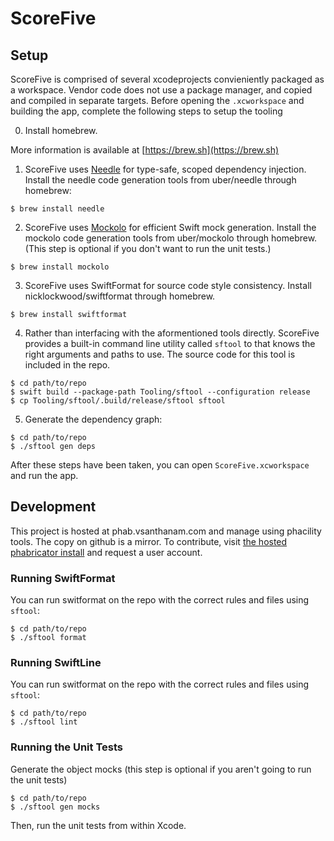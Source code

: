 #  ScoreFive

## Setup

ScoreFive is comprised of several xcodeprojects convieniently packaged as a workspace.
Vendor code does not use a package manager, and copied and compiled in separate targets.
Before opening the `.xcworkspace` and building the app, complete the following steps to setup the tooling

0. Install homebrew.

More information is available at [https://brew.sh](https://brew.sh)

1. ScoreFive uses [Needle](https://www.github.com/uber/needle) for type-safe, scoped dependency injection. Install the needle code generation tools from uber/needle through homebrew:

```
$ brew install needle
```

2. ScoreFive uses [Mockolo](https://www.github.com/uber/mockolo) for efficient Swift mock generation. Install the mockolo code generation tools from uber/mockolo through homebrew. (This step is optional if you don't want to run the unit tests.)

```
$ brew install mockolo
```

3. ScoreFive uses SwiftFormat for source code style consistency. Install nicklockwood/swiftformat through homebrew.

```
$ brew install swiftformat
```

4. Rather than interfacing with the aformentioned tools directly. ScoreFive provides a built-in command line utility called `sftool` to that knows the right arguments and paths to use. The source code for this tool is included in the repo.

```
$ cd path/to/repo
$ swift build --package-path Tooling/sftool --configuration release
$ cp Tooling/sftool/.build/release/sftool sftool
```

5. Generate the dependency graph:

```
$ cd path/to/repo
$ ./sftool gen deps
```


After these steps have been taken, you can open `ScoreFive.xcworkspace` and run the app.

## Development

This project is hosted at phab.vsanthanam.com and manage using phacility tools. The copy on github is a mirror. To contribute, visit [the hosted phabricator install](https://phab.vsanthanam.com) and request a user account.

### Running SwiftFormat

You can run switformat on the repo with the correct rules and files using `sftool`:

```
$ cd path/to/repo
$ ./sftool format
```

### Running SwiftLine

You can run switformat on the repo with the correct rules and files using `sftool`:

```
$ cd path/to/repo
$ ./sftool lint
```

### Running the Unit Tests

Generate the object mocks (this step is optional if you aren't going to run the unit tests)

```
$ cd path/to/repo
$ ./sftool gen mocks
```

Then, run the unit tests from within Xcode.
